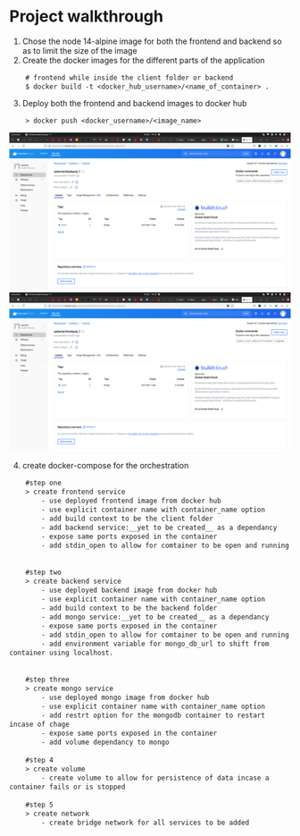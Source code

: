 # Project walkthrough
1. Chose the node 14-alpine image for both the frontend and backend so as to limit the size of the image
2. Create the docker images for the different parts of the application
```
    # frontend while inside the client folder or backend
    $ docker build -t <docker_hub_username>/<name_of_container> .
```
3. Deploy both the frontend and backend images to docker hub
```
    > docker push <docker_username>/<image_name>
```
![backend](./images/backend.png) <br />
![frontend](./images/frontend.png)

4. create docker-compose for the orchestration
```
    #step one
    > create frontend service
        - use deployed frontend image from docker hub
        - use explicit container name with container_name option
        - add build context to be the client folder
        - add backend service:__yet to be created__ as a dependancy
        - expose same ports exposed in the container
        - add stdin_open to allow for comtainer to be open and running


    #step two
    > create backend service
        - use deployed backend image from docker hub
        - use explicit container name with container_name option
        - add build context to be the backend folder
        - add mongo service:__yet to be created__ as a dependancy
        - expose same ports exposed in the container
        - add stdin_open to allow for comtainer to be open and running
        - add environment variable for mongo_db_url to shift from container using localhost.


    #step three
    > create mongo service
        - use deployed mongo image from docker hub
        - use explicit container name with container_name option
        - add restrt option for the mongodb container to restart incase of chage
        - expose same ports exposed in the container
        - add volume dependancy to mongo

    #step 4
    > create volume
        - create volume to allow for persistence of data incase a container fails or is stopped

    #step 5
    > create network
        - create bridge network for all services to be added
        
```